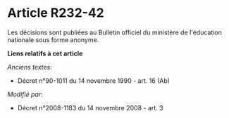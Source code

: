 # Article R232-42

Les décisions sont publiées au Bulletin officiel du ministère de l'éducation nationale sous forme anonyme.

**Liens relatifs à cet article**

_Anciens textes_:

  - Décret n°90-1011 du 14 novembre 1990 - art. 16 (Ab)

_Modifié par_:

  - Décret n°2008-1183 du 14 novembre 2008 - art. 3

